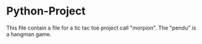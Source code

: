 # Python-Project
This file contain a file for a tic tac toe project call "morpion". The "pendu" is a hangman game.
